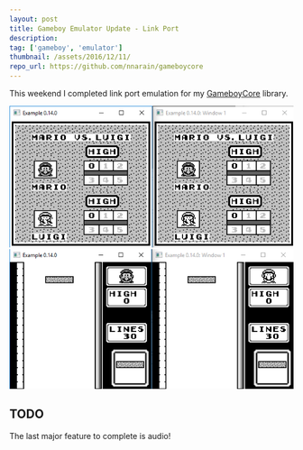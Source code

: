 ```yaml
---
layout: post
title: Gameboy Emulator Update - Link Port
description:
tag: ['gameboy', 'emulator']
thumbnail: /assets/2016/12/11/
repo_url: https://github.com/nnarain/gameboycore
---
```


This weekend I completed link port emulation for my [GameboyCore](https://github.com/nnarain/gameboycore) library.

![Image not found!](/assets/2016/12/11/cap1.png)
![Image not found!](/assets/2016/12/11/cap2.png)


TODO
----

The last major feature to complete is audio!
